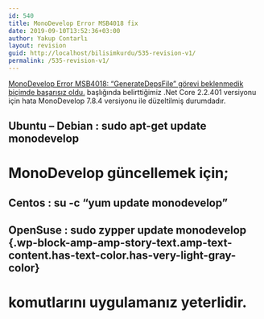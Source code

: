 ```yaml
---
id: 540
title: MonoDevelop Error MSB4018 fix
date: 2019-09-10T13:52:36+03:00
author: Yakup Contarlı
layout: revision
guid: http://localhost/bilisimkurdu/535-revision-v1/
permalink: /535-revision-v1/
---
```

 <amp-story-page style="background-color:#ffffff" id="b062f984-34b2-45d8-9610-59db572fb41d" class="wp-block-amp-amp-story-page"><amp-story-grid-layer template="fill" style="background-color:#313131;opacity:1"></amp-story-grid-layer> 

<p class="wp-block-amp-amp-story-text amp-text-content has-text-color has-very-light-gray-color">
  <a rel="noreferrer noopener" aria-label="MonoDevelop Error MSB4018: “GenerateDepsFile” görevi beklenmedik biçimde başarısız oldu. (yeni sekmede açılır)" href="https://bilisimkurdu.github.io/monodevelop-error-msb4018-generatedepsfile-gorevi-beklenmedik-bicimde-basarisiz-oldu/" target="_blank">MonoDevelop Error MSB4018: “GenerateDepsFile” görevi beklenmedik biçimde başarısız oldu.</a> başlığında belirttiğimiz .Net Core 2.2.401 versiyonu için hata MonoDevelop 7.8.4 versiyonu ile düzeltilmiş durumdadır.
</p></amp-story-page> <amp-story-page style="background-color:#ffffff" id="75bdb141-1545-4fa3-aeb7-032613e271c6" class="wp-block-amp-amp-story-page"><amp-story-grid-layer template="fill" style="background-color:#313131;opacity:1"></amp-story-grid-layer> 

<h2 style="display:flex" class="wp-block-amp-amp-story-text has-text-color has-very-light-gray-color">
  <amp-fit-text layout="flex-item" class="amp-text-content">Ubuntu &#8211; Debian : sudo apt-get update monodevelop</amp-fit-text>
</h2>

<h1 style="display:flex" class="wp-block-amp-amp-story-text has-text-color has-very-light-gray-color">
  <amp-fit-text layout="flex-item" class="amp-text-content">MonoDevelop güncellemek için;</amp-fit-text>
</h1>

<h2 style="display:flex" class="wp-block-amp-amp-story-text has-text-color has-very-light-gray-color">
  <amp-fit-text layout="flex-item" class="amp-text-content">Centos : su -c &#8220;yum update monodevelop&#8221;</amp-fit-text>
</h2>

## OpenSuse : sudo zypper update monodevelop {.wp-block-amp-amp-story-text.amp-text-content.has-text-color.has-very-light-gray-color}

<h1 style="display:flex" class="wp-block-amp-amp-story-text has-text-color has-very-light-gray-color">
  <amp-fit-text layout="flex-item" class="amp-text-content">komutlarını uygulamanız yeterlidir.</amp-fit-text>
</h1></amp-story-page>